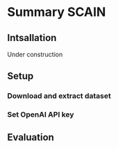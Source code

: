 # Summary SCAIN

## Intsallation
Under construction

## Setup
### Download and extract dataset

### Set OpenAI API key

## Evaluation